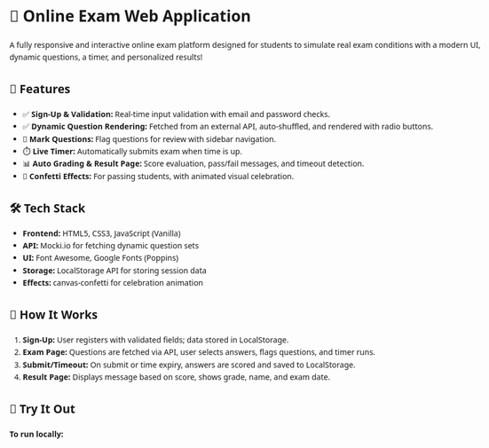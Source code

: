 <!DOCTYPE html>
<html lang="en">
<head>
  <meta charset="UTF-8" />
  <meta name="viewport" content="width=device-width, initial-scale=1.0"/>
</head>
<body style="font-family:'Segoe UI', Tahoma, Geneva, Verdana, sans-serif; line-height:1.6; max-width: 900px; margin: 0 auto; padding: 20px;">
  <h1>📝 Online Exam Web Application</h1>

  <p>
    A fully responsive and interactive online exam platform designed for students to simulate real exam conditions with a modern UI, dynamic questions, a timer, and personalized results!
  </p>

  <h2>🌟 Features</h2>
  <ul>
    <li>✅ <strong>Sign-Up & Validation:</strong> Real-time input validation with email and password checks.</li>
    <li>✅ <strong>Dynamic Question Rendering:</strong> Fetched from an external API, auto-shuffled, and rendered with radio buttons.</li>
    <li>🚩 <strong>Mark Questions:</strong> Flag questions for review with sidebar navigation.</li>
    <li>⏱️ <strong>Live Timer:</strong> Automatically submits exam when time is up.</li>
    <li>📊 <strong>Auto Grading & Result Page:</strong> Score evaluation, pass/fail messages, and timeout detection.</li>
    <li>🎉 <strong>Confetti Effects:</strong> For passing students, with animated visual celebration.</li>
  </ul>

  <h2>🛠 Tech Stack</h2>
  <ul>
    <li><strong>Frontend:</strong> HTML5, CSS3, JavaScript (Vanilla)</li>
    <li><strong>API:</strong> Mocki.io for fetching dynamic question sets</li>
    <li><strong>UI:</strong> Font Awesome, Google Fonts (Poppins)</li>
    <li><strong>Storage:</strong> LocalStorage API for storing session data</li>
    <li><strong>Effects:</strong> canvas-confetti for celebration animation</li>
  </ul>

  <h2>🧠 How It Works</h2>
  <ol>
    <li><strong>Sign-Up:</strong> User registers with validated fields; data stored in LocalStorage.</li>
    <li><strong>Exam Page:</strong> Questions are fetched via API, user selects answers, flags questions, and timer runs.</li>
    <li><strong>Submit/Timeout:</strong> On submit or time expiry, answers are scored and saved to LocalStorage.</li>
    <li><strong>Result Page:</strong> Displays message based on score, shows grade, name, and exam date.</li>
  </ol>

  <h2>🚀 Try It Out</h2>
  <p><strong>To run locally:</strong></p>

</body>
</html>
